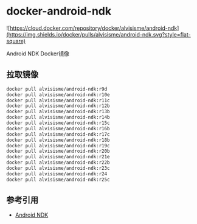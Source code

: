 # docker-android-ndk

![https://cloud.docker.com/repository/docker/alvisisme/android-ndk](https://img.shields.io/docker/pulls/alvisisme/android-ndk.svg?style=flat-square)

Android NDK Docker镜像

## 拉取镜像

```bash
docker pull alvisisme/android-ndk:r9d
docker pull alvisisme/android-ndk:r10e
docker pull alvisisme/android-ndk:r11c
docker pull alvisisme/android-ndk:r12b
docker pull alvisisme/android-ndk:r13b
docker pull alvisisme/android-ndk:r14b
docker pull alvisisme/android-ndk:r15c
docker pull alvisisme/android-ndk:r16b
docker pull alvisisme/android-ndk:r17c
docker pull alvisisme/android-ndk:r18b
docker pull alvisisme/android-ndk:r19c
docker pull alvisisme/android-ndk:r20b
docker pull alvisisme/android-ndk:r21e
docker pull alvisisme/android-ndk:r22b
docker pull alvisisme/android-ndk:r23c
docker pull alvisisme/android-ndk:r24
docker pull alvisisme/android-ndk:r25c
```

## 参考引用

* [Android NDK](https://developer.android.google.cn/ndk?hl=zh-cn)
